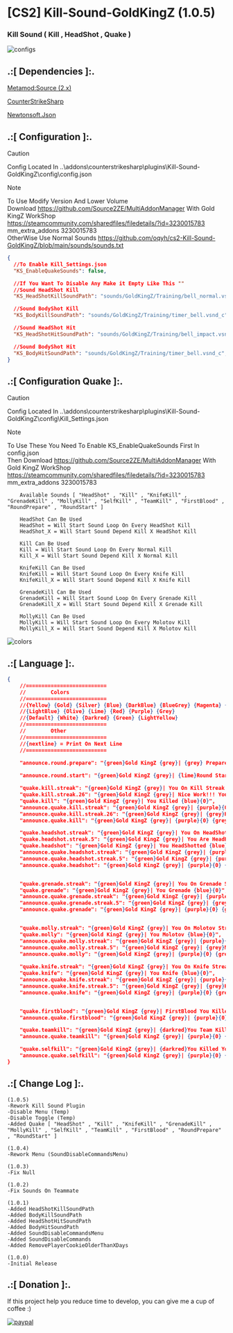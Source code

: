 # [CS2] Kill-Sound-GoldKingZ (1.0.5)

### Kill Sound ( Kill , HeadShot , Quake )

![configs](https://github.com/oqyh/cs2-Kill-Sound-GoldKingZ/assets/48490385/3c08cec9-6e29-4c00-8d74-bc9ae3cf4f85)


## .:[ Dependencies ]:.
[Metamod:Source (2.x)](https://www.sourcemm.net/downloads.php/?branch=master)

[CounterStrikeSharp](https://github.com/roflmuffin/CounterStrikeSharp/releases)

[Newtonsoft.Json](https://www.nuget.org/packages/Newtonsoft.Json)

## .:[ Configuration ]:.

> [!CAUTION]
> Config Located In ..\addons\counterstrikesharp\plugins\Kill-Sound-GoldKingZ\config\config.json                                           
>

> [!NOTE]
> To Use Modify Version And Lower Volume                                                                                                                              
> Download https://github.com/Source2ZE/MultiAddonManager  With Gold KingZ WorkShop                                                                                                                             
> https://steamcommunity.com/sharedfiles/filedetails/?id=3230015783                                                                                                                             
> mm_extra_addons 3230015783                                                                                                                             
> OtherWise Use Normal Sounds https://github.com/oqyh/cs2-Kill-Sound-GoldKingZ/blob/main/sounds/sounds.txt                                                                                                                              

```json
{
  //To Enable Kill_Settings.json 
  "KS_EnableQuakeSounds": false,

  //If You Want To Disable Any Make it Empty Like This ""
  //Sound HeadShot Kill
  "KS_HeadShotKillSoundPath": "sounds/GoldKingZ/Training/bell_normal.vsnd_c",

  //Sound BodyShot Kill
  "KS_BodyKillSoundPath": "sounds/GoldKingZ/Training/timer_bell.vsnd_c",

  //Sound HeadShot Hit
  "KS_HeadShotHitSoundPath": "sounds/GoldKingZ/Training/bell_impact.vsnd_c",

  //Sound BodyShot Hit
  "KS_BodyHitSoundPath": "sounds/GoldKingZ/Training/timer_bell.vsnd_c",
}
```


## .:[ Configuration Quake ]:.

> [!CAUTION]
> Config Located In ..\addons\counterstrikesharp\plugins\Kill-Sound-GoldKingZ\config\Kill_Settings.json                                           
>

> [!NOTE]
> To Use These You Need To Enable KS_EnableQuakeSounds First In config.json                                                                                                                               
> Then Download https://github.com/Source2ZE/MultiAddonManager  With Gold KingZ WorkShop                                                                                                                              
> https://steamcommunity.com/sharedfiles/filedetails/?id=3230015783                                                                                                                             
> mm_extra_addons 3230015783                                                                                                                             

```
	Available Sounds [ "HeadShot" , "Kill" , "KnifeKill" , "GrenadeKill" , "MollyKill" , "SelfKill" , "TeamKill" , "FirstBlood" , "RoundPrepare" , "RoundStart" ]
	
	HeadShot Can Be Used 
	HeadShot = Will Start Sound Loop On Every HeadShot Kill
	HeadShot_X = Will Start Sound Depend Kill X HeadShot Kill

	Kill Can Be Used 
	Kill = Will Start Sound Loop On Every Normal Kill
	Kill_X = Will Start Sound Depend Kill X Normal Kill

	KnifeKill Can Be Used 
	KnifeKill = Will Start Sound Loop On Every Knife Kill
	KnifeKill_X = Will Start Sound Depend Kill X Knife Kill

	GrenadeKill Can Be Used 
	GrenadeKill = Will Start Sound Loop On Every Grenade Kill
	GrenadeKill_X = Will Start Sound Depend Kill X Grenade Kill

	MollyKill Can Be Used 
	MollyKill = Will Start Sound Loop On Every Molotov Kill
	MollyKill_X = Will Start Sound Depend Kill X Molotov Kill

```


![colors](https://github.com/oqyh/cs2-Kill-Sound/assets/48490385/6c0717b0-0a7e-45c3-ab7e-cd164ee74aae)



## .:[ Language ]:.
```json
{
    //==========================
    //        Colors
    //==========================
    //{Yellow} {Gold} {Silver} {Blue} {DarkBlue} {BlueGrey} {Magenta} {LightRed}
    //{LightBlue} {Olive} {Lime} {Red} {Purple} {Grey}
    //{Default} {White} {Darkred} {Green} {LightYellow}
    //==========================
    //        Other
    //==========================
    //{nextline} = Print On Next Line
    //==========================
	
	"announce.round.prepare": "{green}Gold KingZ {grey}| {grey} Prepare To Fight...",

	"announce.round.start": "{green}Gold KingZ {grey}| {lime}Round Start !",

	"quake.kill.streak": "{green}Gold KingZ {grey}| You On Kill Streak {yellow}{0}",
	"quake.kill.streak.26": "{green}Gold KingZ {grey}| Nice Work!!! You On Kill Streak {yellow}{0}",
	"quake.kill": "{green}Gold KingZ {grey}| You Killed {blue}{0}",
	"announce.quake.kill.streak": "{green}Gold KingZ {grey}| {purple}{0} {grey}On Kill Streak {yellow}{1}",
	"announce.quake.kill.streak.26": "{green}Gold KingZ {grey}| {grey}HOOOLLYY!!!! {purple}{0} {grey}Is On Kill Streak {yellow}{1}",
	"announce.quake.kill": "{green}Gold KingZ {grey}| {purple}{0} {grey} Killed {blue}{1}",

	"quake.headshot.streak": "{green}Gold KingZ {grey}| You On HeadShot Streak {yellow}{0}",
	"quake.headshot.streak.5": "{green}Gold KingZ {grey}| You Are HeadHunter!! {yellow}{0}",
	"quake.headshot": "{green}Gold KingZ {grey}| You HeadShotted {blue}{0}",
	"announce.quake.headshot.streak": "{green}Gold KingZ {grey}| {purple}{0} {grey}On HeadShot Streak {yellow}{1}",
	"announce.quake.headshot.streak.5": "{green}Gold KingZ {grey}| {purple}{0} {grey}Is HeadHunter!!!! {grey}[{yellow}{1} {grey}HeadShot Streak]",
	"announce.quake.headshot": "{green}Gold KingZ {grey}| {purple}{0} {grey} HeadShotted {blue}{1}",


	"quake.grenade.streak": "{green}Gold KingZ {grey}| You On Grenade Streak {yellow}{0}",
	"quake.grenade": "{green}Gold KingZ {grey}| You Grenade {blue}{0}",
	"announce.quake.grenade.streak": "{green}Gold KingZ {grey}| {purple}{0} {grey}On Grenade Streak {yellow}{1}",
	"announce.quake.grenade.streak.5": "{green}Gold KingZ {grey}| {grey}Nade KING !!!! {purple}{0} {grey}Is On Kill Streak {yellow}{1}",
	"announce.quake.grenade": "{green}Gold KingZ {grey}| {purple}{0} {grey} Grenade {blue}{1}",


	"quake.molly.streak": "{green}Gold KingZ {grey}| You On Molotov Streak {yellow}{0}",
	"quake.molly": "{green}Gold KingZ {grey}| You Molotov {blue}{0}",
	"announce.quake.molly.streak": "{green}Gold KingZ {grey}| {purple}{0} {grey}On Molotov Streak {yellow}{1}",
	"announce.quake.molly.streak.5": "{green}Gold KingZ {grey}| {grey}Molotov KING !!!! {purple}{0} {grey}Is On Kill Streak {yellow}{1}",
	"announce.quake.molly": "{green}Gold KingZ {grey}| {purple}{0} {grey} Molotov {blue}{1}",
	
	"quake.knife.streak": "{green}Gold KingZ {grey}| You On Knife Streak {yellow}{0}",
	"quake.knife": "{green}Gold KingZ {grey}| You Knife {blue}{0}",
	"announce.quake.knife.streak": "{green}Gold KingZ {grey}| {purple}{0} {grey}On Knife Streak {yellow}{1}",
	"announce.quake.knife.streak.5": "{green}Gold KingZ {grey}| {grey}Knife Slayer!!! {purple}{0} {grey}Is On Kill Streak {yellow}{1}",
	"announce.quake.knife": "{green}Gold KingZ {grey}| {purple}{0} {grey} Knifed {blue}{1}",


	"quake.firstblood": "{green}Gold KingZ {grey}| FirstBlood You Killed {blue}{0}",
	"announce.quake.firstblood": "{green}Gold KingZ {grey}| {purple}{0} {grey} FirstBlood Killed {blue}{1}",

	"quake.teamkill": "{green}Gold KingZ {grey}| {darkred}You Team Killed {blue}{0}",
	"announce.quake.teamkill": "{green}Gold KingZ {grey}| {purple}{0} {darkred} Team Killed {blue}{1}",

	"quake.selfkill": "{green}Gold KingZ {grey}| {darkred}You Killed Your Self!",
	"announce.quake.selfkill": "{green}Gold KingZ {grey}| {purple}{0} {grey}Killed Himself !"
}
```


## .:[ Change Log ]:.
```
(1.0.5)
-Rework Kill Sound Plugin
-Disable Menu (Temp)
-Disable Toggle (Temp)
-Added Quake [ "HeadShot" , "Kill" , "KnifeKill" , "GrenadeKill" , "MollyKill" , "SelfKill" , "TeamKill" , "FirstBlood" , "RoundPrepare" , "RoundStart" ]

(1.0.4)
-Rework Menu (SoundDisableCommandsMenu)

(1.0.3)
-Fix Null

(1.0.2)
-Fix Sounds On Teammate

(1.0.1)
-Added HeadShotKillSoundPath
-Added BodyKillSoundPath
-Added HeadShotHitSoundPath
-Added BodyHitSoundPath
-Added SoundDisableCommandsMenu
-Added SoundDisableCommands
-Added RemovePlayerCookieOlderThanXDays

(1.0.0)
-Initial Release
```

## .:[ Donation ]:.

If this project help you reduce time to develop, you can give me a cup of coffee :)

[![paypal](https://www.paypalobjects.com/en_US/i/btn/btn_donateCC_LG.gif)](https://paypal.me/oQYh)
